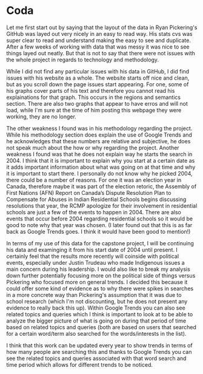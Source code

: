 # Coda

Let me first start out by saying that the layout of the data in Ryan Pickering's GitHub was layed out very nicely in an easy to read way. His stats cvs was super clear to read and understand making the easy to see and duplicate. After a few weeks of working with data that was messy it was nice to see things layed out neatly. But that is not to say that there were not issues with the whole project in regards to technology and methodology. 

While I did not find any particular issues with his data in GitHub, I did find issues with his website as a whole. The website starts off nice and clean, but as you scroll down the page issues start appearing. For one, some of his graphs cover parts of his text and therefore you cannot read his explainations for that graph. This occurs in the regions and semantics section. There are also two graphs that appear to have erros and will not load, while I'm sure at the time of him posting this webpage they were working, they are no longer. 

The other weakness I found was in his methodology regarding the project. While his methodology section does explain the use of Google Trends and he acknowledges that these numbers are relative and subjective, he does not speak much about the how or why regarding the project. Another weakness I found was that he does not explain way he starts the search in 2004. I think that it is important to explain why you start at a certain date as it adds important information about what was going on at that time and why it is important to start there. I personally do not know why he picked 2004, there could be a number of reasons. For one it was an election year in Canada, therefore maybe it was part of the election retoric, the Assembly of First Nations (AFN) Report on Canada’s Dispute Resolution Plan to Compensate for Abuses in Indian Residential Schools begins discussing resolutions that year, the RCMP apologize for their involvement in residential schools are just a few of the events to happen in 2004. There are also events that occur before 2004 regarding residential schools so it would be good to note why that year was chosen. (I later found out that this is as far back as Google Trends goes. I think it would have been good to mention!)

In terms of my use of this data for the capstone project, I will be continuing his data and examinging it from his start date of 2004 until present. I certainly feel that the results more recently will coinside with political events, especially under Justin Trudeau who made Indigenous issues a main concern during his leadership. I would also like to break my analysis down further potentially focusing more on the political side of things versus Pickering who focused more on general trends. I decided this because it could offer some kind of evidence as to why there were spikes in searches in a more concrete way than Pickering's assumption that it was due to school research (which I'm not discounting, but he does not present any evidence to really back this up). Within Google Trends you can also see related topics and queries which I think is important to look at to be able to analyze the bigger picture of what is going on during that period of time based on related topics and queries (both are based on users that searched for a certain word/term also searched for the words/interests in the list). 

I think that this work can be updated every year to show trends in terms of how many people are searching this and thanks to Google Trends you can see the related topics and queries associated with that word search and time period which allows for different trends to be noticed.
